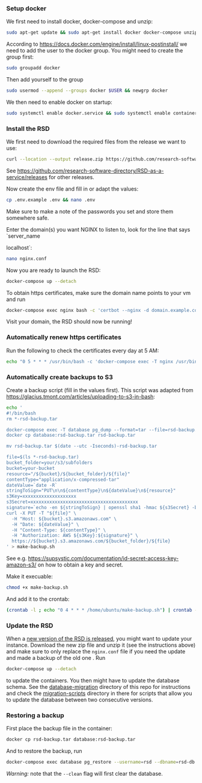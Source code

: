 ### Setup docker
We first need to install docker, docker-compose and unzip:
```bash
sudo apt-get update && sudo apt-get install docker docker-compose unzip
```
According to https://docs.docker.com/engine/install/linux-postinstall/ we need to add the user to the docker group.
You might need to create the group first:
```bash
sudo groupadd docker
```
Then add yourself to the group
```bash
sudo usermod --append --groups docker $USER && newgrp docker
```
We then need to enable docker on startup:
```bash
sudo systemctl enable docker.service && sudo systemctl enable containerd.service
```

### Install the RSD
We first need to download the required files from the release we want to use:
```bash
curl --location --output release.zip https://github.com/research-software-directory/RSD-as-a-service/releases/download/v1.1.1/deployment.zip && unzip release.zip
```
See https://github.com/research-software-directory/RSD-as-a-service/releases for other releases.

Now create the env file and fill in or adapt the values:
```bash
cp .env.example .env && nano .env
```
Make sure to make a note of the passwords you set and store them somewhere safe. 

Enter the domain(s) you want NGINX to listen to, look for the line that says `server_name


localhost`:
```bash
nano nginx.conf
```

Now you are ready to launch the RSD:
```bash
docker-compose up --detach
```
To obtain https certificates, make sure the domain name points to your vm and run
```bash
docker-compose exec nginx bash -c 'certbot --nginx -d domain.example.com --agree-tos -m email@example.com'
```
Visit your domain, the RSD should now be running!

### Automatically renew https certificates
Run the following to check the certificates every day at 5 AM:
```bash
echo "0 5 * * * /usr/bin/bash -c 'docker-compose exec -T nginx /usr/bin/certbot renew'" | crontab -
```

### Automatically create backups to S3
Create a backup script (fill in the values first). This script was adapted from https://glacius.tmont.com/articles/uploading-to-s3-in-bash:
```bash
echo '
#!/bin/bash
rm *-rsd-backup.tar

docker-compose exec -T database pg_dump --format=tar --file=rsd-backup.tar --username=rsd --dbname=rsd-db
docker cp database:rsd-backup.tar rsd-backup.tar

mv rsd-backup.tar $(date --utc -Iseconds)-rsd-backup.tar

file=$(ls *-rsd-backup.tar)
bucket_folder=your/s3/subfolders
bucket=your-bucket
resource="/${bucket}/${bucket_folder}/${file}"
contentType="application/x-compressed-tar"
dateValue=`date -R`
stringToSign="PUT\n\n${contentType}\n${dateValue}\n${resource}"
s3Key=xxxxxxxxxxxxxxxxxxxx
s3Secret=xxxxxxxxxxxxxxxxxxxxxxxxxxxxxxxxxxxxxxxx
signature=`echo -en ${stringToSign} | openssl sha1 -hmac ${s3Secret} -binary | base64`
curl -X PUT -T "${file}" \
  -H "Host: ${bucket}.s3.amazonaws.com" \
  -H "Date: ${dateValue}" \
  -H "Content-Type: ${contentType}" \
  -H "Authorization: AWS ${s3Key}:${signature}" \
  https://${bucket}.s3.amazonaws.com/${bucket_folder}/${file}
' > make-backup.sh
```
See e.g. https://supsystic.com/documentation/id-secret-access-key-amazon-s3/ on how to obtain a key and secret.

Make it execuable:
```bash
chmod +x make-backup.sh
```
And add it to the crontab:
```bash
(crontab -l ; echo "0 4 * * * /home/ubuntu/make-backup.sh") | crontab -
```

### Update the RSD
When a [new version of the RSD is released](https://github.com/research-software-directory/RSD-as-a-service/releases), you might want to update your instance. Download the new zip file and unzip it (see the instructions above) and make sure to only replace the `nginx.conf` file if you need the update and made a backup of the old one . Run 
```bash
docker-compose up --detach
```
to update the containers. You then might have to update the database schema. See the [database-migration](https://github.com/research-software-directory/RSD-production/tree/main/database-migration) directory of this repo for instructions and check the [migration-scripts](https://github.com/research-software-directory/RSD-production/tree/main/database-migration/migration-scripts) directory in there for scripts that allow you to update the database between two consecutive versions.

### Restoring a backup
First place the backup file in the container:
```bash
docker cp rsd-backup.tar database:rsd-backup.tar
```
And to restore the backup, run 
```bash
docker-compose exec database pg_restore --username=rsd --dbname=rsd-db --clean rsd-backup.tar
```
*Warning:* note that the `--clean` flag will first clear the database.
